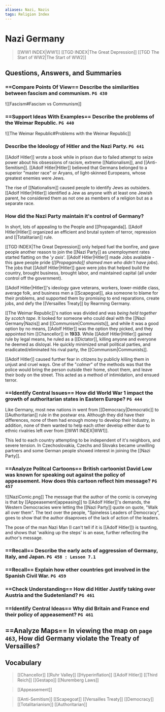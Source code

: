 ```yaml
---
aliases: Nazi, Nazis
tags: Religion Index
---
```

# Nazi Germany
>[[WW1 INDEX|WW1]]
>[[TGD INDEX|The Great Depression]]
>[[TGD The Start of WW2|The Start of WW2]]
## Questions, Answers, and Summaries
### ==Compare Points Of View== Describe the similarities between fascism and communism. `PG 430`
![[Fascism#Fascism vs Communism]]
### ==Support Ideas With Examples== Describe the problems of the Weimar Republic. `PG 440`
![[The Weimar Republic#Problems with the Weimar Republic]]
### Describe the Ideology of Hitler and the Nazi Party. `PG 441`
[[Adolf Hitler]] wrote a book while in prison due to failed attempt to seize power about his obsessions of racism, extreme [[Nationalism]], and [[Anti-Semitism]]. [[Adolf Hitler|Hitler]] believed that Germans belonged to a superior "master race" or Aryans, of light-skinned Europeans, whose greatest enemies were Jews.

The rise of [[Nationalism]] caused people to identify Jews as outsiders. [[Adolf Hitler|Hitler]] identified a Jew as anyone with at least one Jewish parent, he considered them as not one as members of a religion but as a separate race.
### How did the Nazi Party maintain it's control of Germany?
In short, lots of appealing to the People and [[Propaganda]]. [[Adolf Hitler|Hitler]] organized an efficient and brutal system of terror, repression and [[Totalitarian]] rule. 

[[TGD INDEX|The Great Depression]] only helped fuel the bonfire, and gave people another reason to join the [[Nazi Party]] as unemployment rates started flatting on the '*y axis*'. [[Adolf Hitler|Hitler]] made Jobs available - this gave people pride (*[[Propaganda]] shamed men who didn't have jobs*). The jobs that [[Adolf Hitler|Hitler]] gave were jobs that helped build the country, brought business, brought labor, and maintained capital (all under control off the government). 

[[Adolf Hitler|Hitler]]'s ideology gave veterans, workers, lower-middle class, average folk, and business men a [[Scapegoat]], aka someone to blame for their problems, and supported them by promising to end reparations, create jobs, and defy the [[Versailles Treaty]] by Rearming Germany. 

[[The Weimar Republic]]'s nation was divided and was *being held together by scotch tape*. It looked for someone who could deal with the [[Nazi Germany|Nazis]] and [[Communism|Communists]], and while it was a good option by no means, [[Adolf Hitler]] was the option they picked, and they appointed him [[Chancellor]] in **1933**. While [[Adolf Hitler|Hitler]] gained rule by legal means, he ruled as a [[Dictator]], killing anyone and everyone he deemed as disloyal. He quickly minimized small political parties, and eradicated/eliminated his rival party, the [[Communism|Communists]].

[[Adolf Hitler]] caused further fear in citizens by publicly killing them in unjust and cruel ways. One of the "*calmer*" of the methods was that the police would bring the person outside their home, shoot them, and leave their body on the street. This acted as a method of intimidation, and ensued terror.
### ==Identify Central Issues== How did World War 1 impact the growth of authoritarian states in Eastern Europe? `PG 444`
Like Germany, most new nations in went from [[Democracy|Democratic]] to [[Authoritarian]] rule in the postwar era. Although they did have their differences, none of them had enough money to develop their Industry, in addition, none of them wanted to help each other develop either due to ethnic rivalries left over from [[WW1 INDEX|WW1]].

This led to each country attempting to be independent of it's neighbors, and severe tension. In Czechoslovakia, Czechs and Slovaks became unwilling partners and some German people showed interest in joining the [[Nazi Party]].
### ==Analyze Politcal Cartoons== British cartoonist David Low was known for speaking out against the policy of appeasement. How does this cartoon reflect him message? `PG 457`
![[NaziComic.png]]
The message that the author of the comic is conveying is that by [[Appeasement|appeasing]] to [[Adolf Hitler]]'s demands, the Western Democracies were letting the [[Nazi Party]] quote on quote, "Walk all over them". The text over the people, "Spineless Leaders of Democracy", goes to show that the author disaproves of the lack of action of the leaders.

The pose of the man Nazi Man (I can't tell if it is [[Adolf Hitler]]) is taunting, and shows that 'walking up the steps' is an ease, further reflecting the author's message.
### ==Recall== Describe the early acts of aggression of Germany, Italy, and Japan. `PG 458 : Lesson 7.1`

### ==Recall== Explain how other countries got involved in the Spanish Civil War. `PG 459`

### ==Check Understanding== How did Hitler Justify taking over Austria and the Sudetenland? `PG 461`

### ==Identify Central Ideas== Why did Britain and France end their policy of appeasement? `PG 461`

## ==Analyze Maps== In viewing the map on `page 463`, How did Germany violate the Treaty of Versailles?

## Vocabulary
>[[Chancellor]]
>[[Ruhr Valley]]
>[[Hyperinflation]]
>[[Adolf Hitler]]
>[[Third Reich]]
>[[Gestapo]]
>[[Nuremberg Laws]]

> [[Appeasement]]

>[[Anti-Semitism]]
>[[Scapegoat]]
>[[Versailles Treaty]]
>[[Democracy]]
>[[Totalitarianism]]
>[[Authoritarian]]